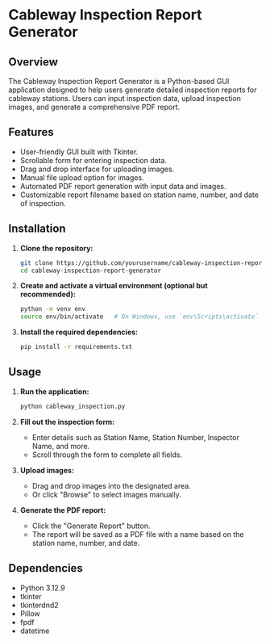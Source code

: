 # Cableway Inspection Report Generator

## Overview
The Cableway Inspection Report Generator is a Python-based GUI application designed to help users generate detailed inspection reports for cableway stations. Users can input inspection data, upload inspection images, and generate a comprehensive PDF report.

## Features
- User-friendly GUI built with Tkinter.
- Scrollable form for entering inspection data.
- Drag and drop interface for uploading images.
- Manual file upload option for images.
- Automated PDF report generation with input data and images.
- Customizable report filename based on station name, number, and date of inspection.

## Installation
1. **Clone the repository:**
   ```bash
   git clone https://github.com/yourusername/cableway-inspection-report-generator.git
   cd cableway-inspection-report-generator
   ```

2. **Create and activate a virtual environment (optional but recommended):**
   ```bash
   python -m venv env
   source env/bin/activate   # On Windows, use `env\Scripts\activate`
   ```

3. **Install the required dependencies:**
   ```bash
   pip install -r requirements.txt
   ```

## Usage
1. **Run the application:**
   ```bash
   python cableway_inspection.py
   ```

2. **Fill out the inspection form:**
    - Enter details such as Station Name, Station Number, Inspector Name, and more.
    - Scroll through the form to complete all fields.

3. **Upload images:**
    - Drag and drop images into the designated area.
    - Or click "Browse" to select images manually.

4. **Generate the PDF report:**
    - Click the "Generate Report" button.
    - The report will be saved as a PDF file with a name based on the station name, number, and date.

## Dependencies
- Python 3.12.9
- tkinter
- tkinterdnd2
- Pillow
- fpdf
- datetime
